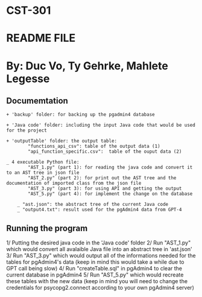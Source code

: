 # CST-301
 
# README FILE
# By: Duc Vo, Ty Gehrke, Mahlete Legesse


## Documemtation
    + 'backup' folder: for backing up the pgadmin4 database

    + 'Java code' folder: including the input Java code that would be used for the project

    + 'outputTable' folder: the output table:
            "functions_api_csv": table of the output data (1)
            "api_function_specific.csv":  table of the ouput data (2)

	_ 4 executable Python file:
            "AST_1.py" (part 1): for reading the java code and convert it to an AST tree in json file
            "AST_2.py" (part 2): for print out the AST tree and the documentation of imported class from the json file
            "AST_3.py" (part 3): for using API and getting the output
            "AST_5.py" (part 4): for implement the change on the database

        _ "ast.json": the abstract tree of the current Java code
        _ "output4.txt": result used for the pgAdmin4 data from GPT-4

## Running the program

1/ Putting the desired java code in the 'Java code' folder
2/ Run "AST_1.py" which would convert all avalaible Java file into an abstract tree in 'ast.json'
3/ Run "AST_3.py" which would output all of the informations needed for the tables for pgAdmin4's data (keep in mind this would take a while due to GPT call being slow)
4/ Run "createTable.sql" in pgAdmin4 to clear the current database in pgAdmin4
5/ Run "AST_5.py" which would recreate these tables with the new data (keep in mind you will need to change the credentials for psycopg2.connect according to your own pgAdmin4 server)


